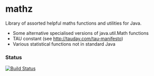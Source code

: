 mathz
=====

Library of assorted helpful maths functions and utilities for Java.

 - Some alternative specialised versions of java.util.Math functions
 - TAU constant (see http://tauday.com/tau-manifesto)
 - Various statistical functions not in standard Java

### Status

[![Build Status](https://travis-ci.org/mikera/mathz.png?branch=master)](https://travis-ci.org/mikera/mathz)